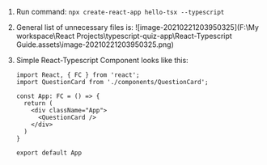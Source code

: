 1. Run command:
   `npx create-react-app hello-tsx --typescript`

2. General list of unnecessary files is:
   ![image-20210221203950325](F:\My workspace\React Projects\typescript-quiz-app\React-Typescript Guide.assets\image-20210221203950325.png)

3. Simple React-Typescript Component looks like this:

   ```react
   import React, { FC } from 'react';
   import QuestionCard from './components/QuestionCard';
   
   const App: FC = () => {
     return (
       <div className="App">
         <QuestionCard />
       </div>
     )
   }
   
   export default App
   ```

   

